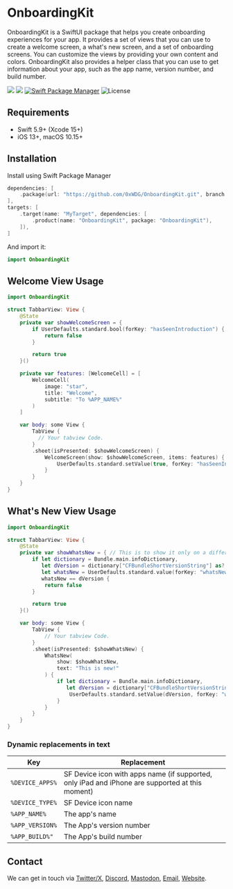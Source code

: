 # OnboardingKit

OnboardingKit is a SwiftUI package that helps you create onboarding experiences for your app. It provides a set of views that you can use to create a welcome screen, a what's new screen, and a set of onboarding screens. You can customize the views by providing your own content and colors. OnboardingKit also provides a helper class that you can use to get information about your app, such as the app name, version number, and build number.

[![](https://img.shields.io/endpoint?url=https%3A%2F%2Fswiftpackageindex.com%2Fapi%2Fpackages%2F0xWDG%2FOnboardingKit%2Fbadge%3Ftype%3Dplatforms)](https://swiftpackageindex.com/0xWDG/OnboardingKit)
[![](https://img.shields.io/endpoint?url=https%3A%2F%2Fswiftpackageindex.com%2Fapi%2Fpackages%2F0xWDG%2FOnboardingKit%2Fbadge%3Ftype%3Dswift-versions)](https://swiftpackageindex.com/0xWDG/OnboardingKit)
[![Swift Package Manager](https://img.shields.io/badge/SPM-compatible-brightgreen.svg)](https://swift.org/package-manager)
![License](https://img.shields.io/github/license/0xWDG/OnboardingKit)

## Requirements

- Swift 5.9+ (Xcode 15+)
- iOS 13+, macOS 10.15+

## Installation

Install using Swift Package Manager

```swift
dependencies: [
    .package(url: "https://github.com/0xWDG/OnboardingKit.git", branch: "main"),
],
targets: [
    .target(name: "MyTarget", dependencies: [
        .product(name: "OnboardingKit", package: "OnboardingKit"),
    ]),
]
```

And import it:

```swift
import OnboardingKit
```

## Welcome View Usage

```swift
import OnboardingKit

struct TabbarView: View {
    @State
    private var showWelcomeScreen = {
        if UserDefaults.standard.bool(forKey: "hasSeenIntroduction") {
            return false
        }

        return true
    }()

    private var features: [WelcomeCell] = [
        WelcomeCell(
            image: "star",
            title: "Welcome",
            subtitle: "To %APP_NAME%"
        )
    ]

    var body: some View {
        TabView {
          // Your tabview Code.
        }
        .sheet(isPresented: $showWelcomeScreen) {
            WelcomeScreen(show: $showWelcomeScreen, items: features) {
                UserDefaults.standard.setValue(true, forKey: "hasSeenIntroduction")
            }
        }
    }
}
```

## What's New View Usage

```swift
import OnboardingKit

struct TabbarView: View {
    @State
    private var showWhatsNew = { // This is to show it only on a different version
        if let dictionary = Bundle.main.infoDictionary,
           let dVersion = dictionary["CFBundleShortVersionString"] as? String,
           let whatsNew = UserDefaults.standard.value(forKey: "whatsNew") as? String,
           whatsNew == dVersion {
            return false
        }

        return true
    }()

    var body: some View {
        TabView {
            // Your tabview Code.
        }
        .sheet(isPresented: $showWhatsNew) {
            WhatsNew(
                show: $showWhatsNew,
                text: "This is new!"
            ) {
                if let dictionary = Bundle.main.infoDictionary,
                   let dVersion = dictionary["CFBundleShortVersionString"] as? String {
                    UserDefaults.standard.setValue(dVersion, forKey: "whatsNew")
                }
            }
        }
    }
}
```

### Dynamic replacements in text

| Key             | Replacement                                                                                     |
| --------------- | ----------------------------------------------------------------------------------------------- |
| `%DEVICE_APPS%` | SF Device icon with apps name (if supported, only iPad and iPhone are supported at this moment) |
| `%DEVICE_TYPE%` | SF Device icon name                                                                             |
| `%APP_NAME%`    | The app's name                                                                                  |
| `%APP_VERSION%` | The App's version number                                                                        |
| `%APP_BUILD%"`  | The App's build number                                                                          |

## Contact

We can get in touch via [Twitter/X](https://twitter.com/0xWDG), [Discord](https://discordapp.com/users/918438083861573692), [Mastodon](https://mastodon.social/@0xWDG), [Email](mailto:email+oss@wesleydegroot.nl), [Website](https://wesleydegroot.nl).
